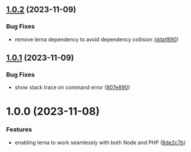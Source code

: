 ## [1.0.2](https://github.com/Krossnine/cross-lerna/compare/v1.0.1...v1.0.2) (2023-11-09)


### Bug Fixes

* remove lerna dependency to avoid dependency collision ([ddaf890](https://github.com/Krossnine/cross-lerna/commit/ddaf890b522931f5a6ffa0cb60cfe4e240026032))

## [1.0.1](https://github.com/Krossnine/cross-lerna/compare/v1.0.0...v1.0.1) (2023-11-09)


### Bug Fixes

* show stack trace on command error ([807e890](https://github.com/Krossnine/cross-lerna/commit/807e8906c452455fca04ee485927a63496521565))

# 1.0.0 (2023-11-08)


### Features

* enabling lerna to work seamlessly with both Node and PHP ([8de2c7b](https://github.com/Krossnine/cross-lerna/commit/8de2c7b018c8069fc42a525bd5137296e8d42453))
